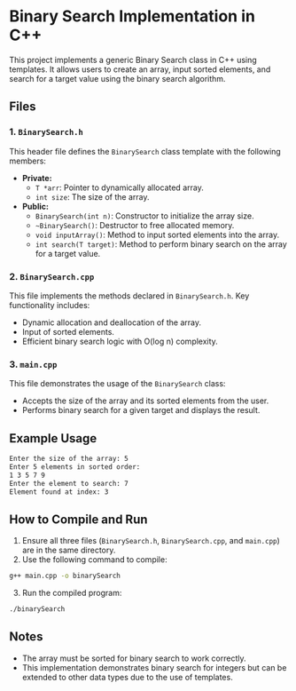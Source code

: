 # Binary Search Implementation in C++

This project implements a generic Binary Search class in C++ using templates. It allows users to create an array, input sorted elements, and search for a target value using the binary search algorithm.

## Files

### 1. `BinarySearch.h`
This header file defines the `BinarySearch` class template with the following members:
- **Private:**
  - `T *arr`: Pointer to dynamically allocated array.
  - `int size`: The size of the array.
- **Public:**
  - `BinarySearch(int n)`: Constructor to initialize the array size.
  - `~BinarySearch()`: Destructor to free allocated memory.
  - `void inputArray()`: Method to input sorted elements into the array.
  - `int search(T target)`: Method to perform binary search on the array for a target value.

### 2. `BinarySearch.cpp`
This file implements the methods declared in `BinarySearch.h`. Key functionality includes:
- Dynamic allocation and deallocation of the array.
- Input of sorted elements.
- Efficient binary search logic with O(log n) complexity.

### 3. `main.cpp`
This file demonstrates the usage of the `BinarySearch` class:
- Accepts the size of the array and its sorted elements from the user.
- Performs binary search for a given target and displays the result.

## Example Usage

```bash
Enter the size of the array: 5
Enter 5 elements in sorted order:
1 3 5 7 9
Enter the element to search: 7
Element found at index: 3
```

## How to Compile and Run

1. Ensure all three files (`BinarySearch.h`, `BinarySearch.cpp`, and `main.cpp`) are in the same directory.
2. Use the following command to compile:

```bash
g++ main.cpp -o binarySearch
```

3. Run the compiled program:

```bash
./binarySearch
```

## Notes
- The array must be sorted for binary search to work correctly.
- This implementation demonstrates binary search for integers but can be extended to other data types due to the use of templates.

